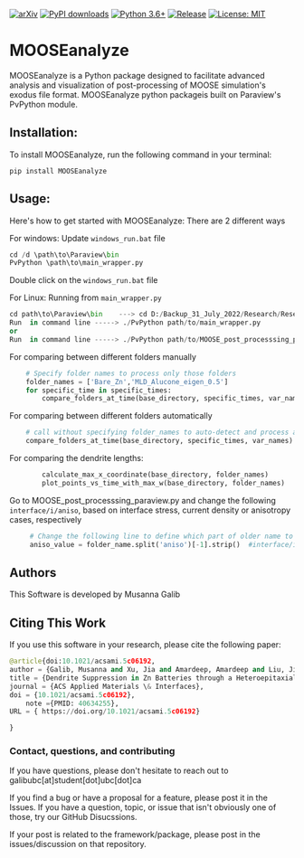 [![arXiv](https://img.shields.io/badge/10.1021/acsami.5c06192-blue)](https://doi.org/10.1021/acsami.5c06192)
[![PyPI downloads](https://img.shields.io/pypi/dm/MOOSEanalyze)](https://pypi.org/project/MOOSEanalyze/) 
[![Python 3.6+](https://img.shields.io/badge/python-3.6+-red.svg)](https://www.python.org/downloads/)
[![Release](https://img.shields.io/badge/release-v0.0.1-brightgreen)](https://github.com/MusannaGalib/MOOSEanalyze)
[![License: MIT](https://img.shields.io/badge/license-MIT_2.0-yellow)](https://opensource.org/licenses/MIT)
<!-- [![Paper](https://img.shields.io/badge/ACS_Energy_Lett-blue)](https://doi.org/your-paper-doi) -->

# MOOSEanalyze
MOOSEanalyze is a Python package designed to facilitate advanced analysis and visualization of post-processing of MOOSE simulation's exodus file format. MOOSEanalyze python packageis built on Paraview's PvPython module.


## Installation:

To install MOOSEanalyze, run the following command in your terminal:

```
pip install MOOSEanalyze
```

## Usage:

Here's how to get started with MOOSEanalyze:
There are 2 different ways

For windows:
Update ```windows_run.bat``` file
```python
cd /d \path\to\Paraview\bin
PvPython \path\to\main_wrapper.py
```
Double click on the ```windows_run.bat``` file 

For Linux:
Running from ```main_wrapper.py```
```python
cd path\to\Paraview\bin    ---> cd D:/Backup_31_July_2022/Research/Research/MOOSE/ParaView-5.11.0-RC1-Windows-Python3.9-msvc2017-AMD64/ParaView-5.11.0-RC1-Windows-Python3.9-msvc2017-AMD64/bin/
Run  in command line -----> ./PvPython path/to/main_wrapper.py
or
Run  in command line -----> ./PvPython path/to/MOOSE_post_processsing_paraview.py (This will run in the Default Data Folder)
```
For comparing between different folders manually
```python
    # Specify folder names to process only those folders
    folder_names = ['Bare_Zn','MLD_Alucone_eigen_0.5']
    for specific_time in specific_times:
        compare_folders_at_time(base_directory, specific_times, var_names, folder_names)
```
For comparing between different folders automatically
```python
    # call without specifying folder_names to auto-detect and process all folders
    compare_folders_at_time(base_directory, specific_times, var_names)
```

For comparing the dendrite lengths:
```python 
        calculate_max_x_coordinate(base_directory, folder_names)
        plot_points_vs_time_with_max_w(base_directory, folder_names)
```
Go to MOOSE_post_processsing_paraview.py and change the following  ```interface/i/aniso```, based on interface stress, current density or anisotropy cases, respectively
```python 
     # Change the following line to define which part of older name to be appeared in the plot legend 
     aniso_value = folder_name.split('aniso')[-1].strip()  #interface/i/aniso
```

## Authors
This Software is developed by Musanna Galib


## Citing This Work
If you use this software in your research, please cite the following paper:


```python
@article{doi:10.1021/acsami.5c06192,
author = {Galib, Musanna and Xu, Jia and Amardeep, Amardeep and Liu, Jian and Ponga, Mauricio},
title = {Dendrite Suppression in Zn Batteries through a Heteroepitaxial Residual Stress Shield},
journal = {ACS Applied Materials \& Interfaces},
doi = {10.1021/acsami.5c06192},
    note ={PMID: 40634255},
URL = { https://doi.org/10.1021/acsami.5c06192}

}

```

### Contact, questions, and contributing
If you have questions, please don't hesitate to reach out to galibubc[at]student[dot]ubc[dot]ca

If you find a bug or have a proposal for a feature, please post it in the Issues. If you have a question, topic, or issue that isn't obviously one of those, try our GitHub Disucssions.

If your post is related to the framework/package, please post in the issues/discussion on that repository. 

